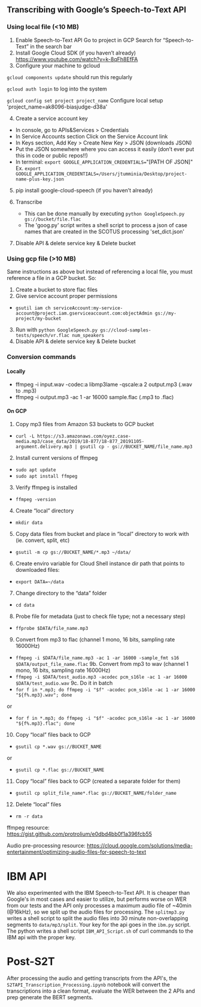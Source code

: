 ## Transcribing with Google’s Speech-to-Text API

### Using local file (<10 MB)
1. Enable Speech-to-Text API
Go to project in GCP
Search for “Speech-to-Text” in the search bar
2. Install Google Cloud SDK (if you haven’t already)
https://www.youtube.com/watch?v=k-8qFh8EfFA
3. Configure your machine to gcloud

`gcloud components update`				should run this regularly

`gcloud auth login`					to log into the system

`gcloud config set project project_name`     Configure local setup 'project_name=ak8096-biasjudge-d38a'

4. Create a service account key 

- In console, go to APIs&Services > Credentials 
- In Service Accounts section Click on the Service Account link 
- In Keys section, Add Key  > Create New Key > JSON (downloads JSON)
- Put the JSON somewhere where you can access it easily (don’t ever put this in code or 
public repos!!)
- In terminal: `export GOOGLE_APPLICATION_CREDENTIALS=`"[PATH OF JSON]" 
	Ex.  `export GOOGLE_APPLICATION_CREDENTIALS=/Users/jtumminia/Desktop/project-name-plus-key.json`
5. pip install google-cloud-speech (if you haven’t already)
6. Transcribe
	- This can be done manually by executing `python GoogleSpeech.py gs://bucket/file.flac`
	- The 'goog.py' script writes a shell script to process a json of case names that are created in the SCOTUS processing 'set_dict.json'

7. Disable API & delete service key & Delete bucket

### Using gcp file (>10 MB)
Same instructions as above but instead of referencing a local file, you must reference a file in a GCP bucket. So:

1. Create a bucket to store flac files
2. Give service account proper permissions 
- `gsutil iam ch serviceAccount:my-service-account@project.iam.gserviceaccount.com:objectAdmin gs://my-project/my-bucket`
3. Run with `python GoogleSpeech.py gs://cloud-samples-tests/speech/vr.flac num_speakers`
4. Disable API & delete service key & Delete bucket

### Conversion commands
#### Locally
- ffmpeg -i input.wav -codec:a libmp3lame -qscale:a 2 output.mp3	(.wav to .mp3)
- ffmpeg -i output.mp3 -ac 1 -ar 16000 sample.flac			(.mp3 to .flac)
#### On GCP
1. Copy mp3 files from Amazon S3 buckets to GCP bucket
- `curl -L https://s3.amazonaws.com/oyez.case-media.mp3/case_data/2019/18-877/18-877_20191105-argument.delivery.mp3 | gsutil cp - gs://BUCKET_NAME/file_name.mp3`
2. Install current versions of ffmpeg
- `sudo apt update`
- `sudo apt install ffmpeg`
3. Verify ffmpeg is installed
- `ffmpeg -version`
4. Create “local” directory
- `mkdir data`
5. Copy data files from bucket and place in “local” directory to work with (ie. convert, split, etc)
- `gsutil -m cp gs://BUCKET_NAME/*.mp3 ~/data/`
6. Create enviro variable for Cloud Shell instance dir path that points to downloaded files:
- `export DATA=~/data`
7. Change directory to the “data” folder
- `cd data`
8. Probe file for metadata (just to check file type; not a necessary step)
- `ffprobe $DATA/file_name.mp3`
9. Convert from mp3 to flac (channel 1 mono, 16 bits, sampling rate 16000Hz)
- `ffmpeg -i $DATA/file_name.mp3 -ac 1 -ar 16000 -sample_fmt s16 $DATA/output_file_name.flac`
9b.  Convert from mp3 to wav (channel 1 mono, 16 bits, sampling rate 16000Hz)
- `ffmpeg -i $DATA/test_audio.mp3 -acodec pcm_s16le -ac 1 -ar 16000 $DATA/test_audio.wav`
9c. Do it in batch 
- `for f in *.mp3; do ffmpeg -i "$f" -acodec pcm_s16le -ac 1 -ar 16000 "${f%.mp3}.wav"; done`

or

- `for f in *.mp3; do ffmpeg -i "$f" -acodec pcm_s16le -ac 1 -ar 16000 "${f%.mp3}.flac"; done`
10. Copy “local” files back to GCP
- `gsutil cp *.wav gs://BUCKET_NAME`

or

- `gsutil cp *.flac gs://BUCKET_NAME`
11. Copy “local” files back to GCP (created a separate folder for them)
- `gsutil cp split_file_name*.flac gs://BUCKET_NAME/folder_name`
12. Delete “local” files
- `rm -r data`

ffmpeg resource:
https://gist.github.com/protrolium/e0dbd4bb0f1a396fcb55

Audio pre-processing resource:
https://cloud.google.com/solutions/media-entertainment/optimizing-audio-files-for-speech-to-text

# IBM API

We also experimented with the IBM Speech-to-Text API. It is cheaper than Google's in most cases and easier to utilize, but performs worse on WER from our tests and the API only processes a maximum audio file of ~40min (@16kHz), so we split up the audio files for processing. The `splitmp3.py` writes a shell script to split the audio files into 30 minute non-overlapping segments to `data/mp3/split`.  Your key for the api goes in the `ibm.py` script. The python writes a shell script `IBM_API_Script.sh` of curl commands to the IBM api with the proper key. 



# Post-S2T

After processing the audio and getting transcripts from the API's, the `S2TAPI_Transcription_Processing.ipynb` notebook will convert the transcriptions into a clean format, evaluate the WER between the 2 APIs and prep generate the BERT segments. 